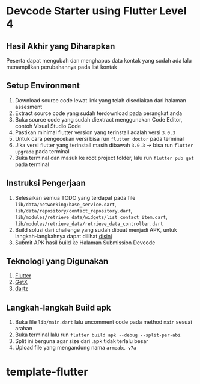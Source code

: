 # Devcode Starter using Flutter Level 4

## Hasil Akhir yang Diharapkan

Peserta dapat mengubah dan menghapus data kontak yang sudah ada lalu menampilkan perubahannya pada list kontak

## Setup Environment

1. Download source code lewat link yang telah disediakan dari halaman assesment
2. Extract source code yang sudah terdownload pada perangkat anda
3. Buka source code yang sudah diextract menggunakan Code Editor, contoh Visual Studio Code
4. Pastikan minimal flutter version yang terinstall adalah versi `3.0.3`
5. Untuk cara pengecekan versi bisa run `flutter doctor` pada terminal
6. Jika versi flutter yang terinstall masih dibawah `3.0.3` -> bisa run `flutter upgrade` pada terminal
7. Buka terminal dan masuk ke root project folder, lalu run `flutter pub get` pada terminal

## Instruksi Pengerjaan

1. Selesaikan semua TODO yang terdapat pada file `lib/data/networking/base_service.dart`, `lib/data/repository/contact_repository.dart`, `lib/modules/retrieve_data/widgets/list_contact_item.dart`, `lib/modules/retrieve_data/retrieve_data_controller.dart`
2. Build solusi dari challenge yang sudah dibuat menjadi APK, untuk langkah-langkahnya dapat dilihat [disini](#langkah-langkah-build-apk)
3. Submit APK hasil build ke Halaman Submission Devcode

## Teknologi yang Digunakan

1. [Flutter](https://flutter.dev/)
2. [GetX](https://pub.dev/packages/get)
3. [dartz](https://pub.dev/packages/dartz)

## Langkah-langkah Build apk

1. Buka file `lib/main.dart` lalu uncomment code pada method `main` sesuai arahan
2. Buka terminal lalu run `flutter build apk --debug --split-per-abi`
3. Split ini berguna agar size dari .apk tidak terlalu besar
4. Upload file yang mengandung nama `armeabi-v7a`
# template-flutter
